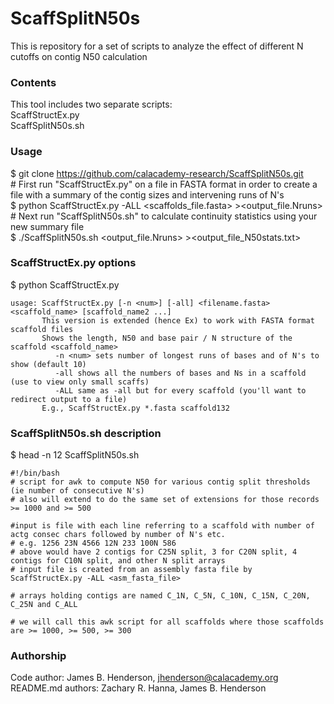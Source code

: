 # ScaffSplitN50s

This is repository for a set of scripts to analyze the effect of different N cutoffs on contig N50 calculation
  
### Contents
This tool includes two separate scripts:  
ScaffStructEx.py  
ScaffSplitN50s.sh  

### Usage
$ git clone https://github.com/calacademy-research/ScaffSplitN50s.git  
\# First run "ScaffStructEx.py" on a file in FASTA format in order to create a file with a summary of the contig sizes and intervening runs of N's  
$ python ScaffStructEx.py -ALL \<scaffolds_file.fasta\> \>\<output_file.Nruns\>  
\# Next run "ScaffSplitN50s.sh" to calculate continuity statistics using your new summary file  
$ ./ScaffSplitN50s.sh \<output_file.Nruns\> \>\<output_file_N50stats.txt\>  

### ScaffStructEx.py options
$ python ScaffStructEx.py  
```
usage: ScaffStructEx.py [-n <num>] [-all] <filename.fasta> <scaffold_name> [scaffold_name2 ...]
       This version is extended (hence Ex) to work with FASTA format scaffold files
       Shows the length, N50 and base pair / N structure of the scaffold <scaffold_name>
          -n <num> sets number of longest runs of bases and of N's to show (default 10)
          -all shows all the numbers of bases and Ns in a scaffold (use to view only small scaffs)
          -ALL same as -all but for every scaffold (you'll want to redirect output to a file)
       E.g., ScaffStructEx.py *.fasta scaffold132
```

### ScaffSplitN50s.sh description
$ head -n 12 ScaffSplitN50s.sh  
```
#!/bin/bash
# script for awk to compute N50 for various contig split thresholds (ie number of consecutive N's)
# also will extend to do the same set of extensions for those records >= 1000 and >= 500

#input is file with each line referring to a scaffold with number of actg consec chars followed by number of N's etc.
# e.g. 1256 23N 4566 12N 233 100N 586
# above would have 2 contigs for C25N split, 3 for C20N split, 4 contigs for C10N split, and other N split arrays
# input file is created from an assembly fasta file by ScaffStructEx.py -ALL <asm_fasta_file>

# arrays holding contigs are named C_1N, C_5N, C_10N, C_15N, C_20N, C_25N and C_ALL

# we will call this awk script for all scaffolds where those scaffolds are >= 1000, >= 500, >= 300
```

### Authorship

Code author: James B. Henderson, jhenderson@calacademy.org  
README.md authors: Zachary R. Hanna, James B. Henderson  
